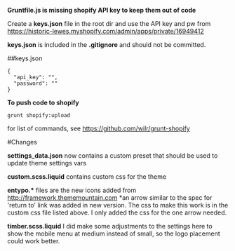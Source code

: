 **Gruntfile.js is missing shopify API key to keep them out of code**

Create a **keys.json** file in the root dir and use the API key and pw from https://historic-lewes.myshopify.com/admin/apps/private/16949412

**keys.json** is included in the **.gitignore** and should not be committed.

##keys.json

```
{
  "api_key": "",
  "password": ""
}
```

**To push code to shopify**

```grunt shopify:upload```

for list of commands, see https://github.com/wilr/grunt-shopify

#Changes

**settings_data.json** now contains a custom preset that should be used to update theme settings vars

**custom.scss.liquid** contains custom css for the theme

**entypo.\*** files are the new icons added from http://framework.thememountain.com *an arrow similar to the spec for 'return to' link was added in new version. The css to make this work is in the custom css file listed above. I only added the css for the one arrow needed.

**timber.scss.liquid** I did make some adjustments to the settings here to show the mobile menu at medium instead of small, so the logo placement could work better.